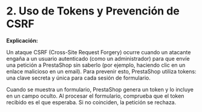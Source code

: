 # 2. Uso de Tokens y Prevención de CSRF

**Explicación:**&#x20;

Un ataque CSRF (Cross-Site Request Forgery) ocurre cuando un atacante engaña a un usuario autenticado (como un administrador) para que envíe una petición a PrestaShop sin saberlo (por ejemplo, haciendo clic en un enlace malicioso en un email). Para prevenir esto, PrestaShop utiliza tokens: una clave secreta y única para cada sesión de formulario.

Cuando se muestra un formulario, PrestaShop genera un token y lo incluye en un campo oculto. Al procesar el formulario, comprueba que el token recibido es el que esperaba. Si no coinciden, la petición se rechaza.

